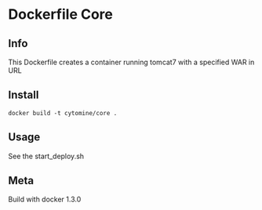 # Dockerfile Core

## Info

This Dockerfile creates a container running tomcat7 with a specified WAR in URL

## Install

`docker build -t cytomine/core .`

## Usage

See the start_deploy.sh
## Meta

Build with docker 1.3.0

